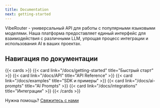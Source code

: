 ```yaml
---
title: Documentation
next: getting-started
---
```


VibeRouter - универсальный API для работы с популярными языковыми моделями. Наша платформа предоставляет единый интерфейс для взаимодействия с различными LLM, упрощая процесс интеграции и использования AI в ваших проектах.

## Навигация по документации

<!-- Нужно добавить иконки в карточки через icon -->

{{< cards >}}
  {{< card link="/docs/getting-started" title="Быстрый старт" >}}
  {{< card link="/docs/API" title="API Reference" >}}
  {{< card link="/docs/examples" title="SDK и примеры" >}}
  {{< card link="/docs/ai-prompts" title="AI Prompts" >}}
  {{< card link="/docs/integrations" title="Интеграции" >}}
{{< /cards >}}

Нужна помощь? [Свяжитесь с нами](https://viberouter.dev/support)
